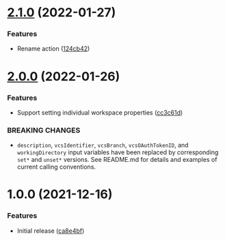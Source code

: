 # [2.1.0](https://github.com/cbsinteractive/update-tfc-workspace-action/compare/2.0.0...2.1.0) (2022-01-27)


### Features

* Rename action ([124cb42](https://github.com/cbsinteractive/update-tfc-workspace-action/commit/124cb42f8dba3b946e18bf4a8a1251bd01fe90d6))

# [2.0.0](https://github.com/cbsinteractive/update-tfc-workspace-action/compare/1.0.0...2.0.0) (2022-01-26)


### Features

* Support setting individual workspace properties ([cc3c61d](https://github.com/cbsinteractive/update-tfc-workspace-action/commit/cc3c61d61a9ce1d2dcc2f4330925da7c55e5c56a))


### BREAKING CHANGES

* `description`, `vcsIdentifier`, `vcsBranch`,
`vcsOAuthTokenID`, and `workingDirectory` input variables have been
replaced by corresponding `set*` and `unset*` versions. See README.md
for details and examples of current calling conventions.

# 1.0.0 (2021-12-16)


### Features

* Initial release ([ca8e4bf](https://github.com/cbsinteractive/update-tfc-workspace-action/commit/ca8e4bfdbe28b5eef9912ca2605b9d974885e0e6))
